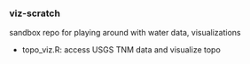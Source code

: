 ### viz-scratch
sandbox repo for playing around with water data, visualizations
  
- topo_viz.R: access USGS TNM data and visualize topo  